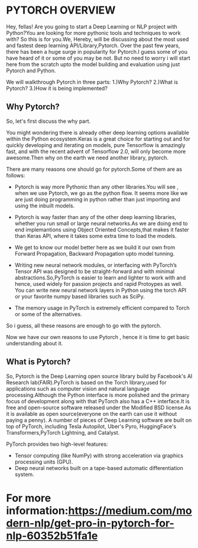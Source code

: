 # PYTORCH OVERVIEW
Hey, fellas! Are you going to start a Deep Learning or NLP project with Python?You are looking for more pythonic tools and techniques to work with?
So this is for you.We, Hereby, will be discussing about the most used and fastest deep learning API/Library,Pytorch.
Over the past few years, there has been a huge surge in popularity for Pytorch.I guess some of you have heard of it or some of you may be not. But no need to worry i will start here from the scratch upto the model building and evaluation using just Pytorch and Python.

We will walkthrough Pytorch in three parts:
1.)Why Pytorch?
2.)What is Pytorch?
3.)How it is being implemented?

## Why Pytorch? 

So, let's first discuss the why part.

You might wondering there is already other deep learning options available within the Python ecosystem.Keras is a great choice for starting out and for quickly developing and iterating on models, pure Tensorflow is amazingly fast, and with the recent advent of Tensorflow 2.0, will only become more awesome.Then why on the earth we need another library, pytorch.

There are many reasons one should go for pytorch.Some of them are as follows:

* Pytorch is way more Pythonic than any other libraries.You will see , when we use Pytorch, we go as the python flow. It seems more like      we are just doing programming in python rather than just importing and using the inbuilt models.

* Pytorch is way faster than any of the other deep learning libraries, whether you run small or large neural networks.As we are doing end to end implemantions using Object Oriented Concepts,that makes it faster than Keras API, where it takes some extra time to load the models.

* We get to know our model better here as we build it our own from Forward Propagation, Backward Propagation upto model tunning.

* Writing new neural network modules, or interfacing with PyTorch’s Tensor API was designed to be straight-forward and with minimal abstractions.So,PyTorch is easier to learn and lighter to work with and hence, used widely for passion projects and rapid Protoypes as well. 
You can write new neural network layers in Python using the torch API or your favorite numpy based libraries such as SciPy.

* The memory usage in PyTorch is extremely efficient compared to Torch or some of the alternatives.

So i guess, all these reasons are enough to go with the pytorch.

Now we have our own reasons to use Pytorch , hence it is time to get basic understanding about it.
 
## What is Pytorch?

So, Pytorch is the Deep Learning open source library build by Facebook's AI Research lab(FAIR).PyTorch is based on the Torch library,used for applications such as computer vision and natural language processing.Although the Python interface is more polished and the primary focus of development along with that PyTorch also has a C++ interface.It is free and open-source software released under the Modified BSD license.As it is available as open source(everyone on the earth can use it without paying a penny).
A number of pieces of Deep Learning software are built on top of PyTorch, including Tesla Autopilot, Uber's Pyro, HuggingFace's Transformers,PyTorch Lightning, and Catalyst. 

PyTorch provides two high-level features:

* Tensor computing (like NumPy) with strong acceleration via graphics processing units (GPU).
* Deep neural networks built on a tape-based automatic differentiation system.


# For more information:https://medium.com/modern-nlp/get-pro-in-pytorch-for-nlp-60352b51fa1e
  

